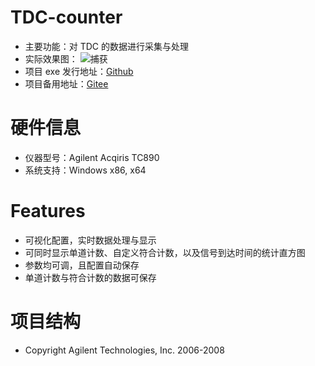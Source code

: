 # TDC-counter
* 主要功能：对 TDC 的数据进行采集与处理
* 实际效果图：
![捕获](https://user-images.githubusercontent.com/44578389/166425249-36da424d-c8e9-4022-8d07-3bf5dcd86e99.PNG)
* 项目 exe 发行地址：[Github](https://github.com/WhiteChimney/TDC-counter/releases)
* 项目备用地址：[Gitee](https://gitee.com/white8chimney/TDC-counter)

# 硬件信息
* 仪器型号：Agilent Acqiris TC890
* 系统支持：Windows x86, x64

# Features
* 可视化配置，实时数据处理与显示
* 可同时显示单道计数、自定义符合计数，以及信号到达时间的统计直方图
* 参数均可调，且配置自动保存
* 单道计数与符合计数的数据可保存

# 项目结构




* Copyright Agilent Technologies, Inc. 2006-2008
